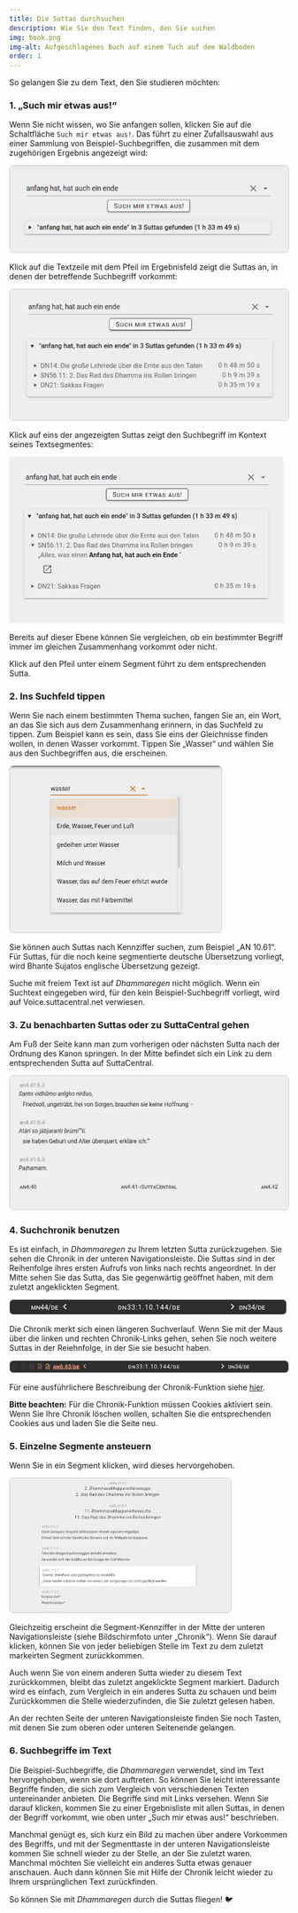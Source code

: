 ```yaml
---
title: Die Suttas durchsuchen
description: Wie Sie den Text finden, den Sie suchen
img: book.png
img-alt: Aufgeschlagenes Buch auf einem Tuch auf dem Waldboden
order: 1
---
```


So gelangen Sie zu dem Text, den Sie studieren möchten:

### 1. „Such mir etwas aus!“

Wenn Sie nicht wissen, wo Sie anfangen sollen, klicken Sie auf die Schaltfläche `Such mir etwas aus!`. Das führt zu einer Zufallsauswahl aus einer Sammlung von Beispiel-Suchbegriffen, die zusammen mit dem zugehörigen Ergebnis angezeigt wird:

<img style="border:1pt solid #cccccc; border-radius: 0.5em;" src="./result.png" alt="Bildschirmfoto von Suchergebnis">

Klick auf die Textzeile mit dem Pfeil im Ergebnisfeld zeigt die Suttas an, in denen der betreffende Suchbegriff vorkommt:

<img style="border:1pt solid #cccccc; border-radius: 0.5em;" src="./result-suttas.png" alt="Bildschirmfoto von Suttaliste">

Klick auf eins der angezeigten Suttas zeigt den Suchbegriff im Kontext seines Textsegmentes:

<img src="./result-segment.png" class="ebt-image" alt="Bildschirmfoto eines Ergebnissegments">

Bereits auf dieser Ebene können Sie vergleichen, ob ein bestimmter Begriff immer im gleichen Zusammenhang vorkommt oder nicht.

Klick auf den Pfeil unter einem Segment führt zu dem entsprechenden Sutta.

### 2. Ins Suchfeld tippen

Wenn Sie nach einem bestimmten Thema suchen, fangen Sie an, ein Wort, an das Sie sich aus dem Zusammenhang erinnern, in das Suchfeld zu tippen. Zum Beispiel kann es sein, dass Sie eins der Gleichnisse finden wollen, in denen Wasser vorkommt. Tippen Sie „Wasser“ und wählen Sie aus den Suchbegriffen aus, die erscheinen.

<img style="border:1pt solid #cccccc; border-radius: 0.5em;" src="./searchfield.png" alt="Bildschirmfoto von Suchfeld mit Wort Wasser und Suchbegriffen">

Sie können auch Suttas nach Kennziffer suchen, zum Beispiel „AN 10.61“. Für Suttas, für die noch keine segmentierte deutsche Übersetzung vorliegt, wird Bhante Sujatos englische Übersetzung gezeigt.

Suche mit freiem Text ist auf *Dhammaregen* nicht möglich. Wenn ein Suchtext eingegeben wird, für den kein Beispiel-Suchbegriff vorliegt, wird auf Voice.suttacentral.net verwiesen.

### 3. Zu benachbarten Suttas oder zu SuttaCentral gehen

Am Fuß der Seite kann man zum vorherigen oder nächsten Sutta nach der Ordnung des Kanon springen. In der Mitte befindet sich ein Link zu dem entsprechenden Sutta auf SuttaCentral.

<img style="border:1pt solid #cccccc; border-radius: 0.5em;" src="./links.png" alt="Bildschirmfoto von Links am unteren Seitenende">

### 4. Suchchronik benutzen

Es ist einfach, in *Dhammaregen* zu Ihrem letzten Sutta zurückzugehen. Sie sehen die Chronik in der unteren Navigationsleiste. Die Suttas sind in der Reihenfolge ihres ersten Aufrufs von links nach rechts angeordnet. In der Mitte sehen Sie das Sutta, das Sie gegenwärtig geöffnet haben, mit dem zuletzt angeklickten Segment.

<img style="border:1pt solid #cccccc; border-radius: 0.5em;" src="./history1.png" alt="Bildschirmfoto von Chronik">

Die Chronik merkt sich einen längeren Suchverlauf. Wenn Sie mit der Maus über die linken und rechten Chronik-Links gehen, sehen Sie noch weitere Suttas in der Reiehnfolge, in der Sie sie besucht haben.

<img style="border:1pt solid #cccccc; border-radius: 0.5em;" src="./history2.png" alt="Bildschirmfoto von Chronik">

Für eine ausführlichere Beschreibung der Chronik-Funktion siehe [hier](/Studium/Chronik).

**Bitte beachten:** Für die Chronik-Funktion müssen Cookies aktiviert sein. Wenn Sie Ihre Chronik löschen wollen, schalten Sie die entsprechenden Cookies aus und laden Sie die Seite neu.

### 5. Einzelne Segmente ansteuern

Wenn Sie in ein Segment klicken, wird dieses hervorgehoben.

<img style="border:1pt solid #cccccc; border-radius: 0.5em;" src="./segment.png" alt="Bildschirmfoto mit einem hervorgehobenen Segment">

Gleichzeitig erscheint die Segment-Kennziffer in der Mitte der unteren Navigationsleiste (siehe Bildschirmfoto unter „Chronik“). Wenn Sie darauf klicken, können Sie von jeder beliebigen Stelle im Text zu dem zuletzt markeirten Segment zurückkommen.

Auch wenn Sie von einem anderen Sutta wieder zu diesem Text zurückkommen, bleibt das zuletzt angeklickte Segment markiert. Dadurch wird es einfach, zum Vergleich in ein anderes Sutta zu schauen und beim Zurückkommen die Stelle wiederzufinden, die Sie zuletzt gelesen haben.

An der rechten Seite der unteren Navigationsleiste finden Sie noch Tasten, mit denen Sie zum oberen oder unteren Seitenende gelangen.

### 6. Suchbegriffe im Text

Die Beispiel-Suchbegriffe, die *Dhammaregen* verwendet, sind im Text hervorgehoben, wenn sie dort auftreten. So können Sie leicht interessante Begriffe finden, die sich zum Vergleich von verschiedenen Texten untereinander anbieten. Die Begriffe sind mit Links versehen. Wenn Sie darauf klicken, kommen Sie zu einer Ergebnisliste mit allen Suttas, in denen der Begriff vorkommt, wie oben unter „Such mir etwas aus!“ beschrieben.

Manchmal genügt es, sich kurz ein Bild zu machen über andere Vorkommen des Begriffs, und mit der Segmenttaste in der unteren Navigationsleiste kommen Sie schnell wieder zu der Stelle, an der Sie zuletzt waren. Manchmal möchten Sie vielleicht ein anderes Sutta etwas genauer anschauen. Auch dann können Sie mit Hilfe der Chronik leicht wieder zu Ihrem ursprünglichen Text zurückfinden.

So können Sie mit *Dhammaregen* durch die Suttas fliegen! 🐦
